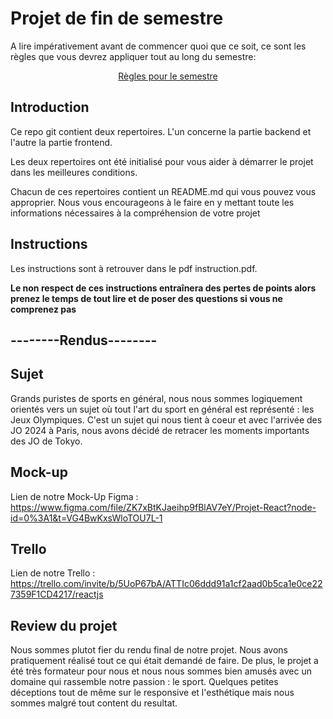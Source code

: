 # Projet de fin de semestre

A lire impérativement avant de commencer quoi que ce soit, ce sont les règles que vous devrez appliquer tout au long du semestre:

<p align="center">
 <a href="https://gitlab.com/Adrien_Kourganoff/instructions_web_ocres_ing4/-/blob/master/README.md">Règles pour le semestre</a>
</p>

## Introduction

Ce repo git contient deux repertoires. L'un concerne la partie backend et l'autre la partie frontend.

Les deux repertoires ont été initialisé pour vous aider à démarrer le projet dans les meilleures conditions.

Chacun de ces repertoires contient un README.md qui vous pouvez vous approprier. Nous vous encourageons à le faire en y mettant toute les informations nécessaires à la compréhension de votre projet

## Instructions

Les instructions sont à retrouver dans le pdf instruction.pdf.

**Le non respect de ces instructions entraînera des pertes de points alors prenez le temps de tout lire et de poser des questions si vous ne comprenez pas**

## --------Rendus-------- ##

## Sujet

Grands puristes de sports en général, nous nous sommes logiquement orientés vers un sujet où tout l'art du sport en général est représenté : les Jeux Olympiques. C'est un sujet qui nous tient à coeur et avec l'arrivée des JO 2024 à Paris, nous avons décidé de retracer les moments importants des JO de Tokyo.

## Mock-up

Lien de notre Mock-Up Figma : https://www.figma.com/file/ZK7xBtKJaeihp9fBlAV7eY/Projet-React?node-id=0%3A1&t=VG4BwKxsWloTOU7L-1

## Trello

Lien de notre Trello : https://trello.com/invite/b/5UoP67bA/ATTIc06ddd91a1cf2aad0b5ca1e0ce227359F1CD4217/reactjs

## Review du projet

Nous sommes plutot fier du rendu final de notre projet. Nous avons pratiquement réalisé tout ce qui était demandé de faire. De plus, le projet a été très formateur pour nous et nous nous sommes bien amusés avec un domaine qui rassemble notre passion : le sport. Quelques petites déceptions tout de même sur le responsive et l'esthétique mais nous sommes malgré tout content du resultat.

